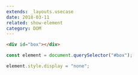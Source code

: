 ```yaml
---
extends: _layouts.usecase
date: 2018-03-11
related: show-element
category: DOM
---
```


```html
<div id="box"></div>
```

```javascript
const element = document.querySelector("#box");

element.style.display = "none";
```
